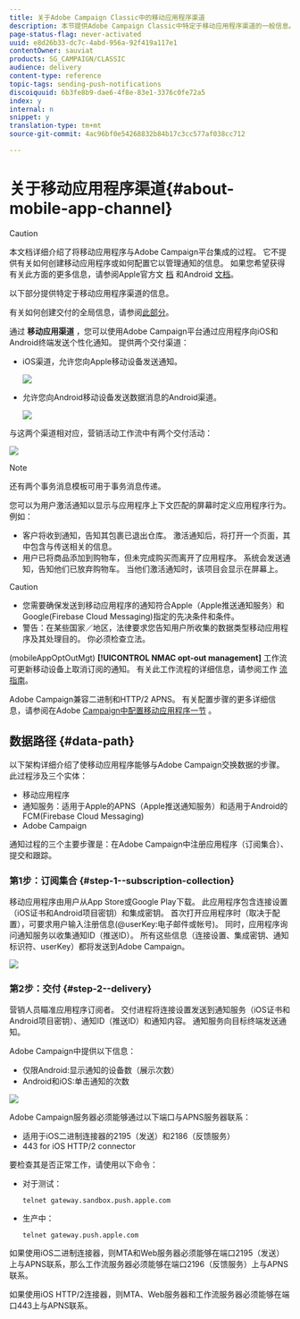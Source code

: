 ```yaml
---
title: 关于Adobe Campaign Classic中的移动应用程序渠道
description: 本节提供Adobe Campaign Classic中特定于移动应用程序渠道的一般信息。
page-status-flag: never-activated
uuid: e8d26b33-dc7c-4abd-956a-92f419a117e1
contentOwner: sauviat
products: SG_CAMPAIGN/CLASSIC
audience: delivery
content-type: reference
topic-tags: sending-push-notifications
discoiquuid: 6b3fe8b9-dae6-4f8e-83e1-3376c0fe72a5
index: y
internal: n
snippet: y
translation-type: tm+mt
source-git-commit: 4ac96bf0e54268832b84b17c3cc577af038cc712

---
```



# 关于移动应用程序渠道{#about-mobile-app-channel}

>[!CAUTION]
>
>本文档详细介绍了将移动应用程序与Adobe Campaign平台集成的过程。 它不提供有关如何创建移动应用程序或如何配置它以管理通知的信息。 如果您希望获得有关此方面的更多信息，请参阅Apple官方文 [档](https://developer.apple.com/) 和Android [文档](https://developer.android.com/index.html)。

以下部分提供特定于移动应用程序渠道的信息。

有关如何创建交付的全局信息，请参阅[此部分](../../delivery/using/steps-about-delivery-creation-steps.md)。

通过 **移动应用渠道** ，您可以使用Adobe Campaign平台通过应用程序向iOS和Android终端发送个性化通知。 提供两个交付渠道：

* iOS渠道，允许您向Apple移动设备发送通知。

   ![](assets/nmac_intro_2.png)

* 允许您向Android移动设备发送数据消息的Android渠道。

   ![](assets/nmac_intro_1.png)

与这两个渠道相对应，营销活动工作流中有两个交付活动：

![](assets/nmac_intro_3.png)

>[!NOTE]
>
>还有两个事务消息模板可用于事务消息传递。

您可以为用户激活通知以显示与应用程序上下文匹配的屏幕时定义应用程序行为。 例如：

* 客户将收到通知，告知其包裹已退出仓库。 激活通知后，将打开一个页面，其中包含与传送相关的信息。
* 用户已将商品添加到购物车，但未完成购买而离开了应用程序。 系统会发送通知，告知他们已放弃购物车。 当他们激活通知时，该项目会显示在屏幕上。

>[!CAUTION]
>
>* 您需要确保发送到移动应用程序的通知符合Apple（Apple推送通知服务）和Google(Firebase Cloud Messaging)指定的先决条件和条件。
>* 警告：在某些国家／地区，法律要求您告知用户所收集的数据类型移动应用程序及其处理目的。 你必须检查立法。


(mobileAppOptOutMgt) **[!UICONTROL NMAC opt-out management]** 工作流可更新移动设备上取消订阅的通知。 有关此工作流程的详细信息，请参阅工作 [流指南](../../workflow/using/mobile-app-channel.md)。

Adobe Campaign兼容二进制和HTTP/2 APNS。 有关配置步骤的更多详细信息，请参阅在Adobe [Campaign中配置移动应用程序一节](../../delivery/using/configuring-the-mobile-application.md) 。

## 数据路径 {#data-path}

以下架构详细介绍了使移动应用程序能够与Adobe Campaign交换数据的步骤。 此过程涉及三个实体：

* 移动应用程序
* 通知服务：适用于Apple的APNS（Apple推送通知服务）和适用于Android的FCM(Firebase Cloud Messaging)
* Adobe Campaign

通知过程的三个主要步骤是：在Adobe Campaign中注册应用程序（订阅集合）、提交和跟踪。

### 第1步：订阅集合 {#step-1--subscription-collection}

移动应用程序由用户从App Store或Google Play下载。 此应用程序包含连接设置（iOS证书和Android项目密钥）和集成密钥。 首次打开应用程序时（取决于配置），可要求用户输入注册信息(@userKey:电子邮件或帐号)。 同时，应用程序询问通知服务以收集通知ID（推送ID）。 所有这些信息（连接设置、集成密钥、通知标识符、userKey）都将发送到Adobe Campaign。

![](assets/nmac_register_view.png)

### 第2步：交付 {#step-2--delivery}

营销人员瞄准应用程序订阅者。 交付进程将连接设置发送到通知服务（iOS证书和Android项目密钥）、通知ID（推送ID）和通知内容。 通知服务向目标终端发送通知。

Adobe Campaign中提供以下信息：

* 仅限Android:显示通知的设备数（展示次数）
* Android和iOS:单击通知的次数

![](assets/nmac_delivery_view.png)

Adobe Campaign服务器必须能够通过以下端口与APNS服务器联系：

* 适用于iOS二进制连接器的2195（发送）和2186（反馈服务）
* 443 for iOS HTTP/2 connector

要检查其是否正常工作，请使用以下命令：

* 对于测试：

   ```
   telnet gateway.sandbox.push.apple.com
   ```

* 生产中：

   ```
   telnet gateway.push.apple.com
   ```

如果使用iOS二进制连接器，则MTA和Web服务器必须能够在端口2195（发送）上与APNS联系，那么工作流服务器必须能够在端口2196（反馈服务）上与APNS联系。

如果使用iOS HTTP/2连接器，则MTA、Web服务器和工作流服务器必须能够在端口443上与APNS联系。

